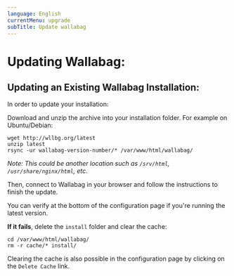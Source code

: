 ```yaml
---
language: English
currentMenu: upgrade
subTitle: Update wallabag
---
```


# Updating Wallabag:
## Updating an Existing Wallabag Installation:

 In order to update your installation: 
 
 Download and unzip the archive into your installation folder. For example on Ubuntu/Debian:

    wget http://wllbg.org/latest
    unzip latest
    rsync -ur wallabag-version-number/* /var/www/html/wallabag/
*Note: This could be another location such as ```/srv/html```, ```/usr/share/nginx/html```, etc.*

Then, connect to Wallabag in your browser and follow the instructions to finish the update.

You can verify at the bottom of the configuration page if you're running the latest version.

**If it fails**, delete the `install` folder and clear the cache:

    cd /var/www/html/wallabag/
    rm -r cache/* install/

Clearing the cache is also possible in the configuration page by clicking on the `Delete Cache` link.
